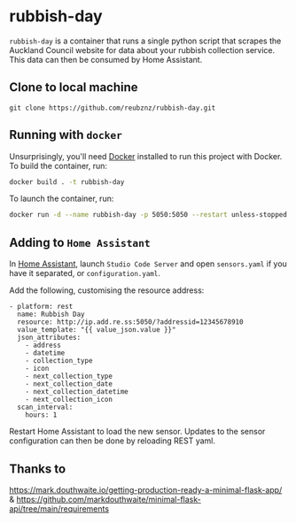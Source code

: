 # rubbish-day

`rubbish-day` is a container that runs a single python script that scrapes the Auckland Council website for data about your rubbish collection service. This data can then be consumed by Home Assistant.


## Clone to local machine

```
git clone https://github.com/reubznz/rubbish-day.git
```


## Running with `docker`

Unsurprisingly, you'll need [Docker](https://www.docker.com) 
installed to run this project with Docker. To build the container, 
run:

```bash
docker build . -t rubbish-day
```

To launch the container, run:

```bash
docker run -d --name rubbish-day -p 5050:5050 --restart unless-stopped rubbish-day
```


## Adding to `Home Assistant`

In [Home Assistant](https://www.home-assistant.io/), launch `Studio Code Server` and open `sensors.yaml` if you have it separated, or `configuration.yaml`.

Add the following, customising the resource address:

```
- platform: rest
  name: Rubbish Day
  resource: http://ip.add.re.ss:5050/?addressid=12345678910
  value_template: "{{ value_json.value }}"
  json_attributes:
    - address
    - datetime
    - collection_type
    - icon
    - next_collection_type
    - next_collection_date
    - next_collection_datetime
    - next_collection_icon
  scan_interval:
    hours: 1
```

Restart Home Assistant to load the new sensor. Updates to the sensor configuration can then be done by reloading REST yaml.

## Thanks to

https://mark.douthwaite.io/getting-production-ready-a-minimal-flask-app/ & https://github.com/markdouthwaite/minimal-flask-api/tree/main/requirements
